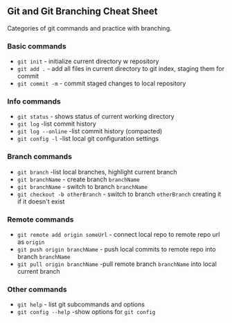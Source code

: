 ## Git and Git Branching Cheat Sheet
Categories of git commands and practice with branching.
### Basic commands
* `git init` - initialize current directory w repository
* `git add .` - add all files in current directory to git index, staging them for commit
* `git commit -m` - commit staged changes to local repository

### Info commands
* `git status` - shows status of current working directory
* `git log` -list commit history
* `git log --online` -list commit history (compacted)
* `git config -l` -list local git configuration settings


### Branch commands
* `git branch` -list local branches, highlight current branch
* `git branchName` - create branch `branchName`
* `git branchName` - switch to branch `branchName`
* `git checkout -b otherBranch` - switch to branch `otherBranch` creating it if it doesn't exist

### Remote commands
* `git remote add origin someUrl` - connect local repo to remote repo url as `origin`
* `git push origin branchName` - push local commits to remote repo into branch `branchName`
* `git pull origin branchName` -pull remote branch `branchName` into local current branch

### Other commands
* `git help` - list git subcommands and options
* `git config --help` -show options for `git config`
